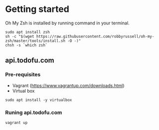 # Getting started

Oh My Zsh is installed by running command in your terminal.

```shell
sudo apt install zsh
sh -c "$(wget https://raw.githubusercontent.com/robbyrussell/oh-my-zsh/master/tools/install.sh -O -)"
chsh -s `which zsh`
```

## api.todofu.com
### Pre-requisites
* Vagrant (https://www.vagrantup.com/downloads.html)
* Virtual box
```
sudo apt install -y virtualbox
```
### Runing api.todofu.com
```
vagrant up
```

